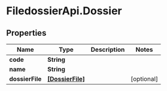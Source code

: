 # FiledossierApi.Dossier

## Properties

Name | Type | Description | Notes
------------ | ------------- | ------------- | -------------
**code** | **String** |  | 
**name** | **String** |  | 
**dossierFile** | [**[DossierFile]**](DossierFile.md) |  | [optional] 


